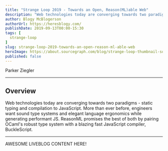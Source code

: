```yaml
---
title: "Strange Loop 2019 - Towards an Open, Reason(ML)able Web"
description: "Web technologies today are converging towards two paradigms - static typing and compilation to JavaScript. More than ever before, engineers want sound type systems and elegant language ergonomics while generating performant JS. ReasonML promises the best of both by pairing OCaml's robust type system with a blazing fast JavaScript compiler, BuckleScript."
author: Blogy McBlogerson
authorUrl: https://heresblogy.com/
publishDate: 2019-09-13T00:00-15:30
tags: [
  strange-loop
]
slug: strange-loop-2019-towards-an-open-reason-ml-able-web
heroImage: https://about.sourcegraph.com/blog/strange-loop-thumbnail-square-v2.jpg
published: false
---
```


<div class="container p-0 liveblog-presenters">
  <div class="row m-0">
      <p class=" mr-12 m-0">
        <span class="liveblog-presenters__name">Parker Ziegler</span>
        <a href="https://twitter.com/parker_ziegler" target="_blank" title="Twitter"><i class="fa fa-twitter pr-2"></i></a>
        <a href="https://github.com/parkerziegler" target="_blank" title="GitHub"><i class="fa fa-github pr-2"></i></a>
      </p>
  </div>
</div>

---

## Overview

Web technologies today are converging towards two paradigms - static typing and compilation to JavaScript. More than ever before, engineers want sound type systems and elegant language ergonomics while generating performant JS. ReasonML promises the best of both by pairing OCaml's robust type system with a blazing fast JavaScript compiler, BuckleScript.

---

AWESOME LIVEBLOG CONTENT HERE!

<!-- Note on images
  Images (e.g. my_image.jpg) should be put in the `website/static/blog/strange-loop-2019` directory, with the path to the image in your post being `/blog/strange-loop-2019/my_image.jpg`. If you'd rather host the images somewhere else for ease of use, that's fine too.

  Please also try to keep your images to a reasonable size by:
    - Using JPEG compression, unless image is mostly solid color 
    - JPEG compression set between 60%-80%
    - Resizing the image to be no wider then 750px
    - If PNG, use a tool like ImageOptim (https://imageoptim.com/mac) to optimize the file size

  I suggest re-sizing and compressing all the images in one batch as a last step.
-->  
